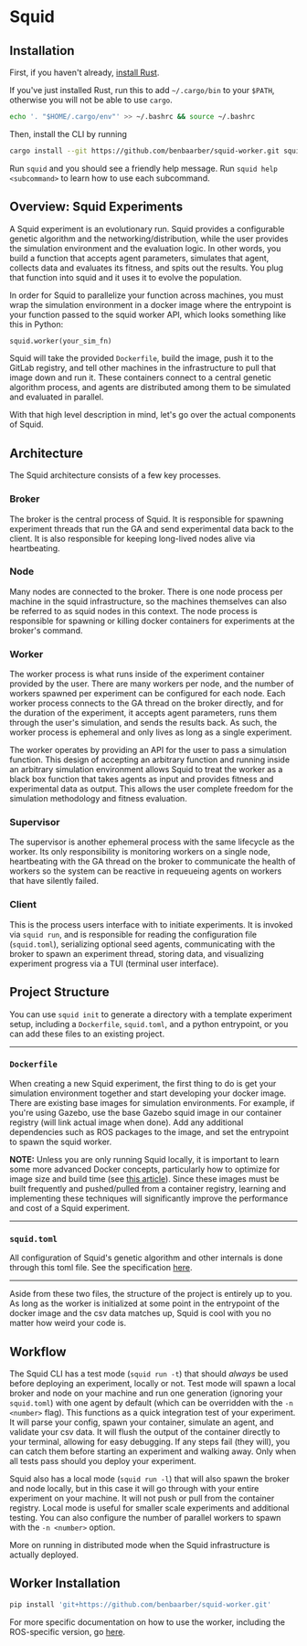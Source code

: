 # Squid

## Installation

First, if you haven't already, [install Rust](https://www.rust-lang.org/tools/install).

If you've just installed Rust, run this to add `~/.cargo/bin` to your `$PATH`, otherwise you will not be able to use `cargo`.

```sh
echo '. "$HOME/.cargo/env"' >> ~/.bashrc && source ~/.bashrc
```

Then, install the CLI by running

```sh
cargo install --git https://github.com/benbaarber/squid-worker.git squid
```

Run `squid` and you should see a friendly help message. Run `squid help <subcommand>` to learn how to use each subcommand.

## Overview: Squid Experiments

A Squid experiment is an evolutionary run. Squid provides a configurable
genetic algorithm and the networking/distribution, while the user provides the
simulation environment and the evaluation logic. In other words, you build a
function that accepts agent parameters, simulates that agent, collects data and
evaluates its fitness, and spits out the results. You plug that function into
squid and it uses it to evolve the population.

In order for Squid to parallelize your function across machines, you must
wrap the simulation environment in a docker image where the entrypoint is your
function passed to the squid worker API, which looks something like this in
Python:

```py
squid.worker(your_sim_fn)
```

Squid will take the provided `Dockerfile`, build the image, push it to the
GitLab registry, and tell other machines in the infrastructure to pull that
image down and run it. These containers connect to a central genetic algorithm
process, and agents are distributed among them to be simulated and evaluated
in parallel.

With that high level description in mind, let's go over the actual components of Squid.

## Architecture

The Squid architecture consists of a few key processes.

### Broker

The broker is the central process of Squid. It is responsible for spawning
experiment threads that run the GA and send experimental data back to the
client. It is also responsible for keeping long-lived nodes alive via heartbeating.

### Node

Many nodes are connected to the broker. There is one node process per machine
in the squid infrastructure, so the machines themselves can also be referred to
as squid nodes in this context. The node process is responsible for spawning or
killing docker containers for experiments at the broker's command.

### Worker

The worker process is what runs inside of the experiment container provided by
the user. There are many workers per node, and the number of workers spawned
per experiment can be configured for each node. Each worker process connects to
the GA thread on the broker directly, and for the duration of the experiment,
it accepts agent parameters, runs them through the user's simulation, and sends
the results back. As such, the worker process is ephemeral and only lives as
long as a single experiment.

The worker operates by providing an API for the user to pass a simulation
function. This design of accepting an arbitrary function and running inside an
arbitrary simulation environment allows Squid to treat the worker as a black
box function that takes agents as input and provides fitness and experimental
data as output. This allows the user complete freedom for the simulation
methodology and fitness evaluation.

### Supervisor

The supervisor is another ephemeral process with the same lifecycle as the
worker. Its only responsibility is monitoring workers on a single node,
heartbeating with the GA thread on the broker to communicate the health of
workers so the system can be reactive in requeueing agents on workers that have
silently failed.

### Client

This is the process users interface with to initiate experiments. It is invoked
via `squid run`, and is responsible for reading the configuration file
(`squid.toml`), serializing optional seed agents, communicating with the broker
to spawn an experiment thread, storing data, and visualizing experiment
progress via a TUI (terminal user interface).

## Project Structure

You can use `squid init` to generate a directory with a template experiment
setup, including a `Dockerfile`, `squid.toml`, and a python entrypoint, or you
can add these files to an existing project.

---

### `Dockerfile`

When creating a new Squid experiment, the first thing to do is get your
simulation environment together and start developing your docker image. There
are existing base images for simulation environments. For example, if you're
using Gazebo, use the base Gazebo squid image in our container registry (will
link actual image when done). Add any additional dependencies such as ROS
packages to the image, and set the entrypoint to spawn the squid worker. 

**NOTE:** Unless you are only running Squid locally, it is important to learn
some more advanced Docker concepts, particularly how to optimize for image size
and build time (see [this
article](https://devopscube.com/reduce-docker-image-size/)). Since these images
must be built frequently and pushed/pulled from a container registry,
learning and implementing these techniques will significantly improve the
performance and cost of a Squid experiment.

---

### `squid.toml`

All configuration of Squid's genetic algorithm and other internals is done
through this toml file. See the specification [here](./example.squid.toml).

---

Aside from these two files, the structure of the project is entirely up to you.
As long as the worker is initialized at some point in the entrypoint of the
docker image and the csv data matches up, Squid is cool with you no matter how
weird your code is.

## Workflow

The Squid CLI has a test mode (`squid run -t`) that should _always_ be used
before deploying an experiment, locally or not. Test mode will spawn a local
broker and node on your machine and run one generation (ignoring your
`squid.toml`) with one agent by default (which can be overridden with the `-n
<number>` flag). This functions as a quick integration test of your experiment.
It will parse your config, spawn your container, simulate an agent, and
validate your csv data. It will flush the output of the container directly to
your terminal, allowing for easy debugging. If any steps fail (they will), you
can catch them before starting an experiment and walking away. Only when all
tests pass should you deploy your experiment.

Squid also has a local mode (`squid run -l`) that will also spawn the broker
and node locally, but in this case it will go through with your entire
experiment on your machine. It will not push or pull from the container
registry. Local mode is useful for smaller scale experiments and additional
testing. You can also configure the number of parallel workers to spawn with
the `-n <number>` option.

More on running in distributed mode when the Squid infrastructure is actually deployed.

## Worker Installation

```sh
pip install 'git+https://github.com/benbaarber/squid-worker.git'
```

For more specific documentation on how to use the worker, including the
ROS-specific version, go [here](https://github.com/benbaarber/squid-worker.git).

